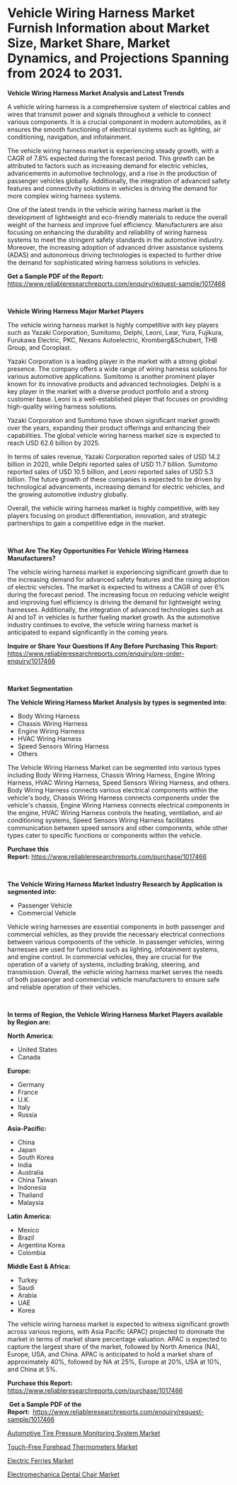 <p><h1>Vehicle Wiring Harness Market Furnish Information about Market Size, Market Share, Market Dynamics, and Projections Spanning from 2024 to 2031.</h1></p><p><strong>Vehicle Wiring Harness Market Analysis and Latest Trends</strong></p>
<p><p>A vehicle wiring harness is a comprehensive system of electrical cables and wires that transmit power and signals throughout a vehicle to connect various components. It is a crucial component in modern automobiles, as it ensures the smooth functioning of electrical systems such as lighting, air conditioning, navigation, and infotainment.</p><p>The vehicle wiring harness market is experiencing steady growth, with a CAGR of 7.8% expected during the forecast period. This growth can be attributed to factors such as increasing demand for electric vehicles, advancements in automotive technology, and a rise in the production of passenger vehicles globally. Additionally, the integration of advanced safety features and connectivity solutions in vehicles is driving the demand for more complex wiring harness systems.</p><p>One of the latest trends in the vehicle wiring harness market is the development of lightweight and eco-friendly materials to reduce the overall weight of the harness and improve fuel efficiency. Manufacturers are also focusing on enhancing the durability and reliability of wiring harness systems to meet the stringent safety standards in the automotive industry. Moreover, the increasing adoption of advanced driver assistance systems (ADAS) and autonomous driving technologies is expected to further drive the demand for sophisticated wiring harness solutions in vehicles.</p></p>
<p><strong>Get a Sample PDF of the Report:&nbsp;</strong> <a href="https://www.reliableresearchreports.com/enquiry/request-sample/1017466">https://www.reliableresearchreports.com/enquiry/request-sample/1017466</a></p>
<p>&nbsp;</p>
<p><strong>Vehicle Wiring Harness Major Market Players</strong></p>
<p><p>The vehicle wiring harness market is highly competitive with key players such as Yazaki Corporation, Sumitomo, Delphi, Leoni, Lear, Yura, Fujikura, Furukawa Electric, PKC, Nexans Autoelectric, Kromberg&Schubert, THB Group, and Coroplast. </p><p>Yazaki Corporation is a leading player in the market with a strong global presence. The company offers a wide range of wiring harness solutions for various automotive applications. Sumitomo is another prominent player known for its innovative products and advanced technologies. Delphi is a key player in the market with a diverse product portfolio and a strong customer base. Leoni is a well-established player that focuses on providing high-quality wiring harness solutions. </p><p>Yazaki Corporation and Sumitomo have shown significant market growth over the years, expanding their product offerings and enhancing their capabilities. The global vehicle wiring harness market size is expected to reach USD 62.6 billion by 2025. </p><p>In terms of sales revenue, Yazaki Corporation reported sales of USD 14.2 billion in 2020, while Delphi reported sales of USD 11.7 billion. Sumitomo reported sales of USD 10.5 billion, and Leoni reported sales of USD 5.3 billion. The future growth of these companies is expected to be driven by technological advancements, increasing demand for electric vehicles, and the growing automotive industry globally. </p><p>Overall, the vehicle wiring harness market is highly competitive, with key players focusing on product differentiation, innovation, and strategic partnerships to gain a competitive edge in the market.</p></p>
<p>&nbsp;</p>
<p><strong>What Are The Key Opportunities For Vehicle Wiring Harness Manufacturers?</strong></p>
<p><p>The vehicle wiring harness market is experiencing significant growth due to the increasing demand for advanced safety features and the rising adoption of electric vehicles. The market is expected to witness a CAGR of over 6% during the forecast period. The increasing focus on reducing vehicle weight and improving fuel efficiency is driving the demand for lightweight wiring harnesses. Additionally, the integration of advanced technologies such as AI and IoT in vehicles is further fueling market growth. As the automotive industry continues to evolve, the vehicle wiring harness market is anticipated to expand significantly in the coming years.</p></p>
<p><strong>Inquire or Share Your Questions If Any Before Purchasing This Report:</strong> <a href="https://www.reliableresearchreports.com/enquiry/pre-order-enquiry/1017466">https://www.reliableresearchreports.com/enquiry/pre-order-enquiry/1017466</a></p>
<p>&nbsp;</p>
<p><strong>Market Segmentation</strong></p>
<p><strong>The Vehicle Wiring Harness Market Analysis by types is segmented into:</strong></p>
<p><ul><li>Body Wiring Harness</li><li>Chassis Wiring Harness</li><li>Engine Wiring Harness</li><li>HVAC Wiring Harness</li><li>Speed Sensors Wiring Harness</li><li>Others</li></ul></p>
<p><p>The Vehicle Wiring Harness Market can be segmented into various types including Body Wiring Harness, Chassis Wiring Harness, Engine Wiring Harness, HVAC Wiring Harness, Speed Sensors Wiring Harness, and others. Body Wiring Harness connects various electrical components within the vehicle's body, Chassis Wiring Harness connects components under the vehicle's chassis, Engine Wiring Harness connects electrical components in the engine, HVAC Wiring Harness controls the heating, ventilation, and air conditioning systems, Speed Sensors Wiring Harness facilitates communication between speed sensors and other components, while other types cater to specific functions or components within the vehicle.</p></p>
<p><strong>Purchase this Report:&nbsp;</strong><a href="https://www.reliableresearchreports.com/purchase/1017466">https://www.reliableresearchreports.com/purchase/1017466</a></p>
<p>&nbsp;</p>
<p><strong>The Vehicle Wiring Harness Market Industry Research by Application is segmented into:</strong></p>
<p><ul><li>Passenger Vehicle</li><li>Commercial Vehicle</li></ul></p>
<p><p>Vehicle wiring harnesses are essential components in both passenger and commercial vehicles, as they provide the necessary electrical connections between various components of the vehicle. In passenger vehicles, wiring harnesses are used for functions such as lighting, infotainment systems, and engine control. In commercial vehicles, they are crucial for the operation of a variety of systems, including braking, steering, and transmission. Overall, the vehicle wiring harness market serves the needs of both passenger and commercial vehicle manufacturers to ensure safe and reliable operation of their vehicles.</p></p>
<p>&nbsp;</p>
<p><strong>In terms of Region, the Vehicle Wiring Harness Market Players available by Region are:</strong></p>
<p>
    <p> <strong> North America: </strong>
        <ul>
            <li>United States</li>
            <li>Canada</li>
        </ul>
        </p> 
    <p> <strong> Europe: </strong>
        <ul>
            <li>Germany</li>
            <li>France</li>
            <li>U.K.</li>
            <li>Italy</li>
            <li>Russia</li>
        </ul>
        </p> 
    <p> <strong> Asia-Pacific: </strong>
        <ul>
            <li>China</li>
            <li>Japan</li>
            <li>South Korea</li>
            <li>India</li>
            <li>Australia</li>
            <li>China Taiwan</li>
            <li>Indonesia</li>
            <li>Thailand</li>
            <li>Malaysia</li>
        </ul>
        </p> 
    <p> <strong> Latin America: </strong>
        <ul>
            <li>Mexico</li>
            <li>Brazil</li>
            <li>Argentina Korea</li>
            <li>Colombia</li>
        </ul>
        </p> 
    <p> <strong> Middle East & Africa: </strong>
        <ul>
            <li>Turkey</li>
            <li>Saudi</li>
            <li>Arabia</li>
            <li>UAE</li>
            <li>Korea</li>
        </ul>
    </p>
    </p>
<p><p>The vehicle wiring harness market is expected to witness significant growth across various regions, with Asia Pacific (APAC) projected to dominate the market in terms of market share percentage valuation. APAC is expected to capture the largest share of the market, followed by North America (NA), Europe, USA, and China. APAC is anticipated to hold a market share of approximately 40%, followed by NA at 25%, Europe at 20%, USA at 10%, and China at 5%.</p></p>
<p><strong>Purchase this Report: </strong><a href="https://www.reliableresearchreports.com/purchase/1017466">https://www.reliableresearchreports.com/purchase/1017466</a></p>
<p>&nbsp;<strong>Get a Sample PDF of the Report:&nbsp;&nbsp;</strong><a href="https://www.reliableresearchreports.com/enquiry/request-sample/1017466">https://www.reliableresearchreports.com/enquiry/request-sample/1017466</a></p>
<p><strong></strong></p>
<p><p><a href="https://github.com/brentleyjimmiealvaradoz4l1rea/Market-Research-Report-List-1/blob/main/automotive-tire-pressure-monitoring-system-market.md">Automotive Tire Pressure Monitoring System Market</a></p><p><a href="https://adventurous-uranium-ef9.notion.site/Touch-Free-Forehead-Thermometers-Market-Provides-a-Comprehensive-Analysis-Including-a-Macro-Overview-e99092fb98ae4992b396047eb9b26200">Touch-Free Forehead Thermometers Market</a></p><p><a href="https://github.com/eeaveuhhh/Market-Research-Report-List-1/blob/main/electric-ferries-market.md">Electric Ferries Market</a></p><p><a href="https://view.publitas.com/reportprime-1/electromechanica-dental-chair-market-analysis-and-market-size-global-industry-overview-market-segmentation-and-forecast-2023-to-2030/">Electromechanica Dental Chair Market</a></p></p>